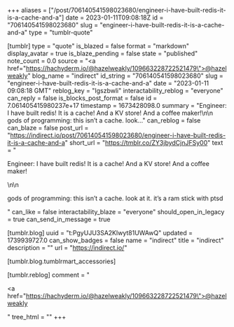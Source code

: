+++
aliases = ["/post/706140541598023680/engineer-i-have-built-redis-it-is-a-cache-and-a"]
date = 2023-01-11T09:08:18Z
id = "706140541598023680"
slug = "engineer-i-have-built-redis-it-is-a-cache-and-a"
type = "tumblr-quote"

[tumblr]
type = "quote"
is_blazed = false
format = "markdown"
display_avatar = true
is_blaze_pending = false
state = "published"
note_count = 0.0
source = "<a href=\"https://hachyderm.io/@hazelweakly/109663228722521479\">@hazelweakly</a>"
blog_name = "indirect"
id_string = "706140541598023680"
slug = "engineer-i-have-built-redis-it-is-a-cache-and-a"
date = "2023-01-11 09:08:18 GMT"
reblog_key = "Igszbwli"
interactability_reblog = "everyone"
can_reply = false
is_blocks_post_format = false
id = 7.061405415980237e+17
timestamp = 1673428098.0
summary = "Engineer: I have built redis! It is a cache! And a KV store! And a coffee maker!\n\n gods of programming: this isn’t a cache. look..."
can_reblog = false
can_blaze = false
post_url = "https://indirect.io/post/706140541598023680/engineer-i-have-built-redis-it-is-a-cache-and-a"
short_url = "https://tmblr.co/ZY3jbydCjnJFSy00"
text = "<p>Engineer: I have built redis! It is a cache! And a KV store! And a coffee maker!</p>\n\n<p>gods of programming: this isn&rsquo;t a cache. look at it. it&rsquo;s a ram stick with ptsd</p>"
can_like = false
interactability_blaze = "everyone"
should_open_in_legacy = true
can_send_in_message = true

[tumblr.blog]
uuid = "t:PgyUJU3SA2Klwyt81UWAwQ"
updated = 1739939727.0
can_show_badges = false
name = "indirect"
title = "indirect"
description = ""
url = "https://indirect.io/"

[tumblr.blog.tumblrmart_accessories]

[tumblr.reblog]
comment = "<p><a href=\"https://hachyderm.io/@hazelweakly/109663228722521479\">@hazelweakly</a></p>"
tree_html = ""
+++
